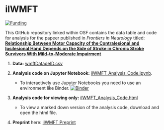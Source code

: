 # ilWMFT
[![Funding](https://img.shields.io/badge/NIH-F31HD098796-blue)](https://grantome.com/grant/NIH/F31-HD098796-01)

This GitHub repository linked within OSF contains the data table and code for analysis for the papeer published in *Frontiers in Neurology* titled: [**Relationship Between Motor Capacity of the Contralesional and Ipsilesional Hand Depends on the Side of Stroke in Chronic Stroke Survivors With Mild-to-Moderate Impairment**](https://doi.org/10.3389/fneur.2019.01340)


1) **Data:** [wmftDatadeID.csv](https://github.com/rinivarg/ilWMFT/blob/master/wmftData_deID.csv)
2) **Analysis code on Jupyter Notebook:** [ilWMFT_Analysis_Code.ipynb](https://github.com/rinivarg/ilWMFT/blob/master/ilWMFT_Analysis_Code.ipynb). 
    - To interactively use Jupyter Notebooks you need to use an environment like Binder. 
[![Binder](https://mybinder.org/badge_logo.svg)](https://mybinder.org/v2/gh/rinivarg/ilWMFT/a37553a?filepath=ilWMFT_Analysis_Code.ipynb)

    
3) **Analysis code for viewing only:** [ilWMFT_Analysis_Code.html](https://github.com/rinivarg/ilWMFT/blob/master/ilWMFT_Analysis_Code.html)
    - To view a marked down version of the analysis code, download and open the html file.
4) **Preprint** here: [ilWMFT Preprint](https://www.biorxiv.org/content/10.1101/635136v2.full)
